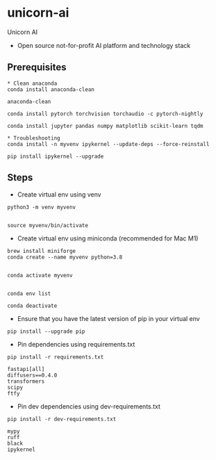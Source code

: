 # unicorn-ai
Unicorn AI
* Open source not-for-profit AI platform and technology stack

## Prerequisites

```
* Clean anaconda
conda install anaconda-clean

anaconda-clean

conda install pytorch torchvision torchaudio -c pytorch-nightly

conda install jupyter pandas numpy matplotlib scikit-learn tqdm

* Troubleshooting
conda install -n myvenv ipykernel --update-deps --force-reinstall

pip install ipykernel --upgrade

```

## Steps

* Create virtual env using venv

```
python3 -m venv myvenv


source myvenv/bin/activate
```

* Create virtual env using miniconda (recommended for Mac M1)

```
brew install miniforge
conda create --name myvenv python=3.8


conda activate myvenv


conda env list

conda deactivate
```

* Ensure that you have the latest version of pip in your virtual env
```
pip install --upgrade pip
```

* Pin dependencies using requirements.txt

```
pip install -r requirements.txt
```
```
fastapi[all]
diffusers==0.4.0
transformers
scipy
ftfy
```

* Pin dev dependencies using dev-requirements.txt

```
pip install -r dev-requirements.txt
```

```
mypy
ruff
black
ipykernel
```
